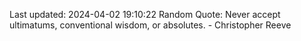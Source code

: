 Last updated: 2024-04-02 19:10:22
Random Quote: Never accept ultimatums, conventional wisdom, or absolutes. - Christopher Reeve